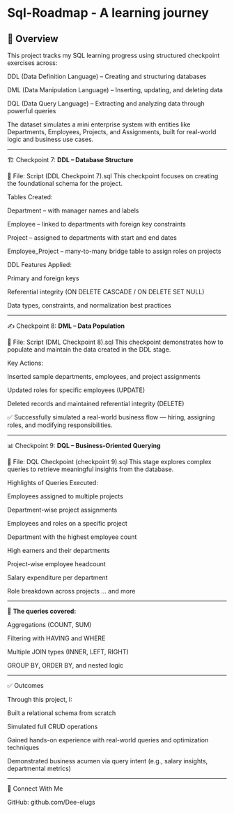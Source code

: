 # Sql-Roadmap - A learning journey

🚀 **Overview**
-----

This project tracks my SQL learning progress using structured checkpoint exercises across:

DDL (Data Definition Language) – Creating and structuring databases

DML (Data Manipulation Language) – Inserting, updating, and deleting data

DQL (Data Query Language) – Extracting and analyzing data through powerful queries

The dataset simulates a mini enterprise system with entities like Departments, Employees, Projects, and Assignments, built for real-world logic and business use cases.

-----

🏗️ Checkpoint 7: **DDL – Database Structure**

📄 File: Script (DDL Checkpoint 7).sql
This checkpoint focuses on creating the foundational schema for the project.

Tables Created:

Department – with manager names and labels

Employee – linked to departments with foreign key constraints

Project – assigned to departments with start and end dates

Employee_Project – many-to-many bridge table to assign roles on projects

DDL Features Applied:

Primary and foreign keys

Referential integrity (ON DELETE CASCADE / ON DELETE SET NULL)

Data types, constraints, and normalization best practices

-----

✍️ Checkpoint 8: **DML – Data Population**

📄 File: Script (DML Checkpoint 8).sql
This checkpoint demonstrates how to populate and maintain the data created in the DDL stage.

Key Actions:

Inserted sample departments, employees, and project assignments

Updated roles for specific employees (UPDATE)

Deleted records and maintained referential integrity (DELETE)

✅ Successfully simulated a real-world business flow — hiring, assigning roles, and modifying responsibilities.

-----

📊 Checkpoint 9: **DQL – Business-Oriented Querying**

📄 File: DQL Checkpoint (checkpoint 9).sql
This stage explores complex queries to retrieve meaningful insights from the database.

Highlights of Queries Executed:

Employees assigned to multiple projects

Department-wise project assignments

Employees and roles on a specific project

Department with the highest employee count

High earners and their departments

Project-wise employee headcount

Salary expenditure per department

Role breakdown across projects
... and more

-----

🧠 **The queries covered:**

Aggregations (COUNT, SUM)

Filtering with HAVING and WHERE

Multiple JOIN types (INNER, LEFT, RIGHT)

GROUP BY, ORDER BY, and nested logic

-----

✅ Outcomes

Through this project, I:

Built a relational schema from scratch

Simulated full CRUD operations

Gained hands-on experience with real-world queries and optimization techniques

Demonstrated business acumen via query intent (e.g., salary insights, departmental metrics)

-----

🔗 Connect With Me

GitHub: github.com/Dee-elugs
